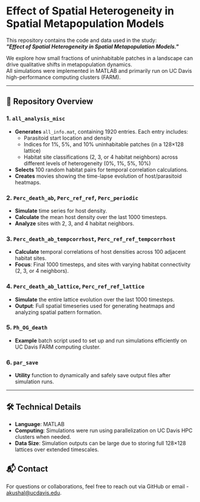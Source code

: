# Effect of Spatial Heterogeneity in Spatial Metapopulation Models

This repository contains the code and data used in the study:  
**_"Effect of Spatial Heterogeneity in Spatial Metapopulation Models."_**

We explore how small fractions of uninhabitable patches in a landscape can drive qualitative shifts in metapopulation dynamics.  
All simulations were implemented in MATLAB and primarily run on UC Davis high-performance computing clusters (FARM).

---

## 📂 Repository Overview

### 1. `all_analysis_misc`
- **Generates** `all_info.mat`, containing 1920 entries. Each entry includes:
  - Parasitoid start location and density
  - Indices for 1%, 5%, and 10% uninhabitable patches (in a 128×128 lattice)
  - Habitat site classifications (2, 3, or 4 habitat neighbors) across different levels of heterogeneity (0%, 1%, 5%, 10%)
- **Selects** 100 random habitat pairs for temporal correlation calculations.
- **Creates** movies showing the time-lapse evolution of host/parasitoid heatmaps.

### 2. `Perc_death_ab`, `Perc_ref_ref`, `Perc_periodic`
- **Simulate** time series for host density.
- **Calculate** the mean host density over the last 1000 timesteps.
- **Analyze** sites with 2, 3, and 4 habitat neighbors.

### 3. `Perc_death_ab_tempcorrhost`, `Perc_ref_ref_tempcorrhost`
- **Calculate** temporal correlations of host densities across 100 adjacent habitat sites.
- **Focus**: Final 1000 timesteps, and sites with varying habitat connectivity (2, 3, or 4 neighbors).

### 4. `Perc_death_ab_lattice`, `Perc_ref_ref_lattice`
- **Simulate** the entire lattice evolution over the last 1000 timesteps.
- **Output**: Full spatial timeseries used for generating heatmaps and analyzing spatial pattern formation.

### 5. `Ph_OG_death`
- **Example** batch script used to set up and run simulations efficiently on UC Davis FARM computing cluster.

### 6. `par_save`
- **Utility** function to dynamically and safely save output files after simulation runs.

---

## 🛠 Technical Details
- **Language**: MATLAB
- **Computing**: Simulations were run using parallelization on UC Davis HPC clusters when needed.
- **Data Size**: Simulation outputs can be large due to storing full 128×128 lattices over extended timescales.


## 📬 Contact
For questions or collaborations, feel free to reach out via GitHub or email - akushal@ucdavis.edu.


